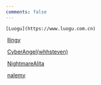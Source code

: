 ```yaml
---
comments: false
---
```




    [Luogu](https://www.luogu.com.cn)

​    [llingy](https://llingy.top)

​    [CyberAngel(whhsteven)](https://cyberangel-6gfv3c4g543a05f3-1255714490.ap-shanghai.app.tcloudbase.com/)

​    [NightmareAlita](https://www.nightmarealita.top)

​    [nalemy](https://nalemy.github.io)
